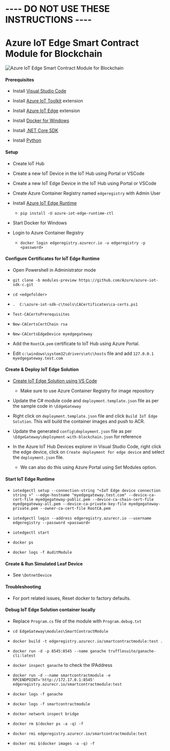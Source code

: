 # ---- DO NOT USE THESE INSTRUCTIONS ----
# Azure IoT Edge Smart Contract Module for Blockchain 

![Azure IoT Edge Smart Contract Module for Blockchain](https://raw.githubusercontent.com/jomit/blockchain-iot-edge/master/smart-contract-module.jpg)

#### Prerequisites

- Install [Visual Studio Code](https://code.visualstudio.com/)

- Install [Azure IoT Toolkit](https://marketplace.visualstudio.com/items?itemName=vsciot-vscode.azure-iot-toolkit) extension

- Install [Azure IoT Edge](https://marketplace.visualstudio.com/items?itemName=vsciot-vscode.azure-iot-edge) extension

- Install [Docker for Windows](https://docs.docker.com/docker-for-windows/install/)

- Install [.NET Core SDK](https://www.microsoft.com/net/core#windowscmd)

- Install [Python](https://www.python.org/downloads/)


#### Setup

- Create IoT Hub

- Create a new IoT Device in the IoT Hub using Portal or VSCode

- Create a new IoT Edge Device in the IoT Hub using Portal or VSCode

- Create Azure Container Registry named `edgeregistry` with Admin User

- Install [Azure IoT Edge Runtime](https://docs.microsoft.com/en-us/azure/iot-edge/quickstart)
    - `pip install -U azure-iot-edge-runtime-ctl`

- Start Docker for Windows

- Login to Azure Container Registry
    - `docker login edgeregistry.azurecr.io -u edgeregistry -p <password>`

#### Configure Certificates for IoT Edge Runtime

- Open Powershell in Administrator mode

- `git clone -b modules-preview https://github.com/Azure/azure-iot-sdk-c.git`

- `cd <edgefolder>`

- `.  C:\azure-iot-sdk-c\tools\CACertificates\ca-certs.ps1`

- `Test-CACertsPrerequisites`

- `New-CACertsCertChain rsa`

- `New-CACertsEdgeDevice myedgegateway`

- Add the `RootCA.pem` certificate to IoT Hub using Azure Portal.

- Edit `c:\windows\system32\drivers\etc\hosts` file and add `127.0.0.1  myedgegateway.test.com`

#### Create & Deploy IoT Edge Solution

- [Create IoT Edge Solution using VS Code](https://docs.microsoft.com/en-us/azure/iot-edge/tutorial-multiple-modules-in-vscode) 

    - Make sure to use Azure Container Registry for image repository

- Update the C# module code and `deployment.template.json` file as per the sample code in `\EdgeGateway`

- Right click on `deployment.template.json` file and click `Build IoT Edge Solution`. This will build the container images and push to ACR.

- Update the generated `config\deployment.json` file as per `\EdgeGateway\deployment-with-blockchain.json` for reference

- In the Azure IoT Hub Devices explorer in Visual Studio Code, right click the edge device, click on `Create deployment for edge device` and select the `deployment.json` file.
    - We can also do this using Azure Portal using Set Modules option.
    

#### Start IoT Edge Runtime

- `iotedgectl setup --connection-string "<IoT Edge device connection string >" --edge-hostname "myedgegateway.test.com" --device-ca-cert-file myedgegateway-public.pem --device-ca-chain-cert-file myedgegateway-all.pem --device-ca-private-key-file myedgegateway-private.pem --owner-ca-cert-file RootCA.pem`

- `iotedgectl login --address edgeregistry.azurecr.io --username edgeregistry --password <password>`

- `iotedgectl start`

- `docker ps`

- `docker logs -f AuditModule`

#### Create & Run Simulated Leaf Device

- See `\DotnetDevice`



#### Troubleshooting

- For port related issues, Reset docker to factory defaults.

#### Debug IoT Edge Solution container locally

- Replace `Program.cs` file of the module with `Program.debug.txt`

- `cd EdgeGateway\modules\SmartContractModule`

- `docker build -t edgeregistry.azurecr.io/smartcontractmodule:test .` 
- `docker run -d -p 8545:8545 --name ganache trufflesuite/ganache-cli:latest`
- `docker inspect ganache` to check the IPAddress
- `docker run -d --name smartcontractmodule -e RPCENDPOINT='http://172.17.0.1:8545' edgeregistry.azurecr.io/smartcontractmodule:test`
- `docker logs -f ganache`
- `docker logs -f smartcontractmodule`


- `docker network inspect bridge`
- `docker rm $(docker ps -a -q) -f`
- `docker rmi edgeregistry.azurecr.io/smartcontractmodule:test`
- `docker rmi $(docker images -a -q) -f`
